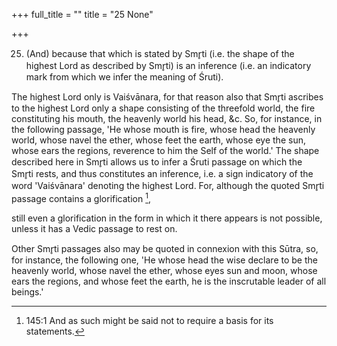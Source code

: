 +++
full_title = ""
title = "25 None"

+++


25. (And) because that which is stated by Smr̥ti (i.e. the shape of the highest Lord as described by Smr̥ti) is an inference (i.e. an indicatory mark from which we infer the meaning of Śruti).

The highest Lord only is Vaiśvānara, for that reason also that Smr̥ti ascribes to the highest Lord only a shape consisting of the threefold world, the fire constituting his mouth, the heavenly world his head, &c. So, for instance, in the following passage, 'He whose mouth is fire, whose head the heavenly world, whose navel the ether, whose feet the earth, whose eye the sun, whose ears the regions, reverence to him the Self of the world.' The shape described here in Smr̥ti allows us to infer a Śruti passage on which the Smr̥ti rests, and thus constitutes an inference, i.e. a sign indicatory of the word 'Vaiśvānara' denoting the highest Lord. For, although the quoted Smr̥ti passage contains a glorification [^fn_159],

[^fn_159]: 145:1 And as such might be said not to require a basis for its statements.

still even a glorification in the form in which it there appears is not possible, unless it has a Vedic passage to rest on.

Other Smr̥ti passages also may be quoted in connexion with this Sūtra, so, for instance, the following one, 'He whose head the wise declare to be the heavenly world, whose navel the ether, whose eyes sun and moon, whose ears the regions, and whose feet the earth, he is the inscrutable leader of all beings.'

